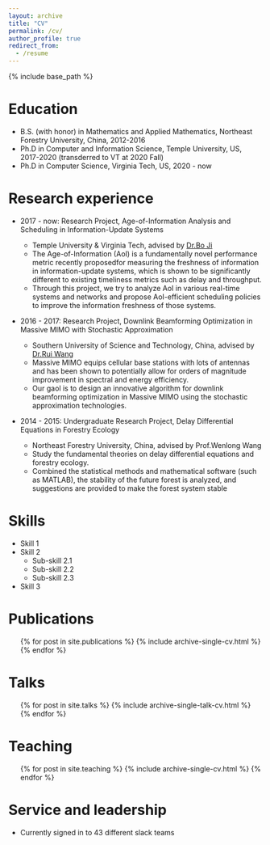 ```yaml
---
layout: archive
title: "CV"
permalink: /cv/
author_profile: true
redirect_from:
  - /resume
---
```


{% include base_path %}

Education
======
* B.S. (with honor) in Mathematics and Applied Mathematics, Northeast Forestry University, China, 2012-2016 
* Ph.D in Computer and Information Science, Temple University, US, 2017-2020 (transderred to VT at 2020 Fall)
* Ph.D in Computer Science, Virginia Tech, US, 2020 - now 

Research experience
======
* 2017 - now: Research Project, Age-of-Information Analysis and Scheduling in Information-Update Systems
  * Temple University & Virginia Tech, advised by [Dr.Bo Ji](https://people.cs.vt.edu/boji/)
  * The Age-of-Information (AoI) is a fundamentally novel performance metric recently proposedfor measuring the freshness of information in information-update systems, which is shown to be significantly different to existing timeliness metrics such as delay and throughput. 
  * Through this project, we try to analyze AoI in various real-time systems and networks and propose AoI-efficient scheduling policies to improve the information freshness of those systems.

* 2016 - 2017: Research Project, Downlink Beamforming Optimization in Massive MIMO with Stochastic Approximation
  * Southern University of Science and Technology, China, advised by [Dr.Rui Wang](https://eee.sustc.edu.cn/p/wangrui/)
  * Massive MIMO equips cellular base stations with lots of antennas and has been shown to potentially allow for orders of magnitude improvement in spectral and energy efficiency.
  * Our gaol is to design an innovative algorithm for downlink beamforming optimization in Massive MIMO using the stochastic approximation technologies.

* 2014 - 2015: Undergraduate Research Project, Delay Differential Equations in Forestry Ecology
  * Northeast Forestry University, China, advised by Prof.Wenlong Wang
  * Study the fundamental theories on delay differential equations and forestry ecology.
  * Combined the statistical methods and mathematical software (such as MATLAB), the stability of the future forest is analyzed, and suggestions are provided to make the forest system stable
  
Skills
======
* Skill 1
* Skill 2
  * Sub-skill 2.1
  * Sub-skill 2.2
  * Sub-skill 2.3
* Skill 3

Publications
======
  <ul>{% for post in site.publications %}
    {% include archive-single-cv.html %}
  {% endfor %}</ul>
  
Talks
======
  <ul>{% for post in site.talks %}
    {% include archive-single-talk-cv.html %}
  {% endfor %}</ul>
  
Teaching
======
  <ul>{% for post in site.teaching %}
    {% include archive-single-cv.html %}
  {% endfor %}</ul>
  
Service and leadership
======
* Currently signed in to 43 different slack teams
